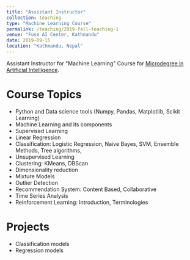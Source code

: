 ```yaml
---
title: "Assistant Instructor"
collection: teaching
type: "Machine Learning Course"
permalink: /teaching/2019-fall-teaching-1
venue: "Fuse AI Center, Kathmandu"
date: 2019-09-15
location: "Kathmandu, Nepal"
---
```


Assistant Instructor for "Machine Learning" Course for [Microdegree in Artificial Intelligence](www.fuse.ai).

Course Topics
======
- Python and Data science tools (Numpy, Pandas, Matplotlib, Scikit Learning)
- Machine Learning and its components
- Supervised Learning
- Linear Regression
- Classification: Logistic Regression, Naive Bayes, SVM, Ensemble Methods, Tree algorithms,
- Unsupervised Learning
- Clustering: KMeans, DBScan
- Dimensionality reduction
- Mixture Models
- Outlier Detection
- Recommendation System: Content Based, Collaborative
- Time Series Analysis
- Reinforcement Learning: Introduction, Terminologies

Projects
======
- Classification models
- Regression models

<!-- Heading 3
====== -->
